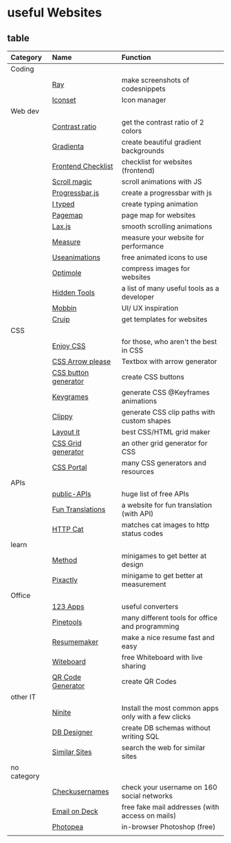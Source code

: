 # useful Websites

## table

| Category      | Name                                                                          | Function                                                          |
| :------------ | :---------------------------------------------------------------------------- | :---------------------------------------------------------------- |
| Coding        |                                                                               |                                                                   |
|               | [Ray](https://ray.so/)                                                        | make screenshots of codesnippets                                  |
|               | [Iconset](https://iconset.io/)                                                | Icon manager                                                      |
| Web dev       |                                                                               |                                                                   |
|               | [Contrast ratio](https://contrast-ratio.com/)                                 | get the contrast ratio of 2 colors                                |
|               | [Gradienta](https://gradienta.io/editor)                                      | create beautiful gradient backgrounds                             |
|               | [Frontend Checklist](https://github.com/thedaviddias/Front-End-Checklist)     | checklist for websites (frontend)                                 |
|               | [Scroll magic](http://scrollmagic.io/)                                        | scroll animations with JS                                         |
|               | [Progressbar.js](https://kimmobrunfeldt.github.io/progressbar.js/)            | create a progressbar with js                                      |
|               | [I typed](https://github.com/luisvinicius167/ityped)                          | create typing animation                                           |
|               | [Pagemap](https://larsjung.de/pagemap/)                                       | page map for websites                                             |
|               | [Lax.js](https://alexfox.dev/lax.js/)                                         | smooth scrolling animations                                       |
|               | [Measure](https://web.dev/measure/)                                           | measure your website for performance                              |
|               | [Useanimations](https://useanimations.com/)                                   | free animated icons to use                                        |
|               | [Optimole](https://optimole.com/)                                             | compress images for websites                                      |
|               | [Hidden Tools](https://hiddentools.dev/)                                      | a list of many useful tools as a developer                        |
|               | [Mobbin](https://mobbin.design/)                                              | UI/ UX inspiration                                                |
|               | [Cruip](https://cruip.com/)                                                   | get templates for websites                                        |
| CSS           |                                                                               |                                                                   |
|               | [Enjoy CSS](https://enjoycss.com/)                                            | for those, who aren't the best in CSS                             |
|               | [CSS Arrow please](https://cssarrowplease.com/)                               | Textbox with arrow generator                                      |
|               | [CSS button generator](https://cssbuttongenerator.com/)                       | create CSS buttons                                                |
|               | [Keygrames](https://keyframes.app/animate/)                                   | generate CSS @Keyframes animations                                |
|               | [Clippy](https://bennettfeely.com/clippy/)                                    | generate CSS clip paths with custom shapes                        |
|               | [Layout it](https://grid.layoutit.com/)                                       | best CSS/HTML grid maker                                          |
|               | [CSS Grid generator](https://cssgrid-generator.netlify.app/)                  | an other grid generator for CSS                                   |
|               | [CSS Portal](https://cssportal.com/)                                          | many CSS generators and resources                                 |
| APIs          |                                                                               |                                                                   |
|               | [public-APIs](https://github.com/public-apis/public-apis)                     | huge list of free APIs                                            |
|               | [Fun Translations](https://funtranslations.com/)                              | a website for fun translation (with API)                          |
|               | [HTTP Cat](https://http.cat/)                                                 | matches cat images to http status codes                           |
| learn         |                                                                               |                                                                   |
|               | [Method](https://method.ac/)                                                  | minigames to get better at design                                 |
|               | [Pixactly](https://www.pixact.ly/)                                            | minigame to get better at measurement                             |
| Office        |                                                                               |                                                                   |
|               | [123 Apps](https://123apps.com/)                                              | useful converters                                                 |
|               | [Pinetools](https://pinetools.com/)                                           | many different tools for office and programming                   |
|               | [Resumemaker](https://www.resumemaker.online/)                                | make a nice resume fast and easy                                  |
|               | [Witeboard](https://witeboard.com/)                                           | free Whiteboard with live sharing                                 |
|               | [QR Code Generator](https://www.qr-code-generator.com/)                       | create QR Codes                                                   |
| other IT      |                                                                               |                                                                   |
|               | [Ninite](https://ninite.com/)                                                 | Install the most common apps only with a few clicks               |
|               | [DB Designer](https://www.dbdesigner.net/)                                    | create DB schemas without writing SQL                             |
|               | [Similar Sites](https://www.similarsites.com/)                                | search the web for similar sites                                  |
| no category   |                                                                               |                                                                   |
|               | [Checkusernames](https://checkusernames.com/)                                 | check your username on 160 social networks                        |
|               | [Email on Deck](https://www.emailondeck.com/)                                 | free fake mail addresses (with access on mails)                   |
|               | [Photopea](https://www.photopea.com/)                                         | in-browser Photoshop (free)                                       |
|               |                                                                               |                                                                   |
